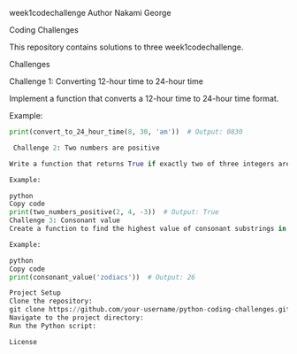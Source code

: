  week1codechallenge
 Author
Nakami George

 Coding Challenges

This repository contains solutions to three week1codechallenge.

 Challenges

 Challenge 1: Converting 12-hour time to 24-hour time

Implement a function that converts a 12-hour time to 24-hour time format.

Example:
```python
print(convert_to_24_hour_time(8, 30, 'am'))  # Output: 0830

 Challenge 2: Two numbers are positive

Write a function that returns True if exactly two of three integers are positive.

Example:

python
Copy code
print(two_numbers_positive(2, 4, -3))  # Output: True
Challenge 3: Consonant value
Create a function to find the highest value of consonant substrings in a lowercase string.

Example:

python
Copy code
print(consonant_value('zodiacs'))  # Output: 26

Project Setup
Clone the repository:
git clone https://github.com/your-username/python-coding-challenges.git
Navigate to the project directory:
Run the Python script:

License

